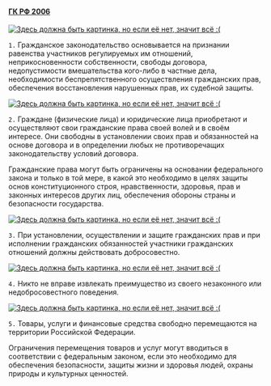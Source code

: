 #### [ГК РФ 2006](https://lalawland.github.io/eurasia/russia/civil)

[![Здесь должна быть картинка, но если её нет, значит всё :(](https://s00.yaplakal.com/pics/pics_preview/3/3/9/527933.jpg)](https://s00.yaplakal.com/pics/pics_preview/3/3/9/527933.jpg)

`1.` Гражданское законодательство основывается на признании равенства участников регулируемых им отношений, неприкосновенности собственности, свободы договора, недопустимости вмешательства кого-либо в частные дела, необходимости беспрепятственного осуществления гражданских прав, обеспечения восстановления нарушенных прав, их судебной защиты.

[![Здесь должна быть картинка, но если её нет, значит всё :(](https://ulanovka.ru/uploads/old_images/users/3333/216898_menya-lishili-svobodyi.jpg)](https://ulanovka.ru/uploads/old_images/users/3333/216898_menya-lishili-svobodyi.jpg)

`2.` Граждане (физические лица) и юридические лица приобретают и осуществляют свои гражданские права своей волей и в своём интересе. Они свободны в установлении своих прав и обязанностей на основе договора и в определении любых не противоречащих законодательству условий договора.

Гражданские права могут быть ограничены на основании федерального закона и только в той мере, в какой это необходимо в целях защиты основ конституционного строя, нравственности, здоровья, прав и законных интересов других лиц, обеспечения обороны страны и безопасности государства.

[![Здесь должна быть картинка, но если её нет, значит всё :(](https://roman-gavrilov.com/wp-content/uploads/2015/04/man3.jpg)](https://roman-gavrilov.com/wp-content/uploads/2015/04/man3.jpg)

`3.` При установлении, осуществлении и защите гражданских прав и при исполнении гражданских обязанностей участники гражданских отношений должны действовать добросовестно.

[![Здесь должна быть картинка, но если её нет, значит всё :(](http://risovach.ru/upload/2013/07/mem/preimucshestvo-lyubiteley-vv_25588073_orig_.jpeg)](http://risovach.ru/upload/2013/07/mem/preimucshestvo-lyubiteley-vv_25588073_orig_.jpeg)

`4.` Никто не вправе извлекать преимущество из своего незаконного или недобросовестного поведения.

[![Здесь должна быть картинка, но если её нет, значит всё :(](https://i3.guns.ru/forums/icons/forum_pictures/030193/thm/30193210_19085.jpg)](https://i3.guns.ru/forums/icons/forum_pictures/030193/thm/30193210_19085.jpg)

`5.` Товары, услуги и финансовые средства свободно перемещаются на территории Российской Федерации.

Ограничения перемещения товаров и услуг могут вводиться в соответствии с федеральным законом, если это необходимо для обеспечения безопасности, защиты жизни и здоровья людей, охраны природы и культурных ценностей.
